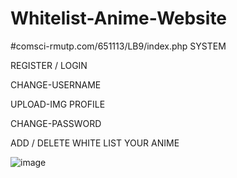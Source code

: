 # Whitelist-Anime-Website
#comsci-rmutp.com/651113/LB9/index.php
SYSTEM


REGISTER / LOGIN    

CHANGE-USERNAME


UPLOAD-IMG PROFILE


CHANGE-PASSWORD


ADD / DELETE WHITE LIST YOUR  ANIME



![image](https://github.com/user-attachments/assets/ca3f2fb9-d4c3-434e-9591-a3d6ab9b5fd9)
